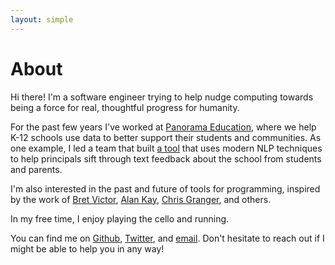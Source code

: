 ```yaml
---
layout: simple
---
```


# About

Hi there! I'm a software engineer trying to help nudge computing towards being a force for real, thoughtful progress for humanity.

For the past few years I've worked at [Panorama Education](http://www.panoramaed.com), where we help K-12 schools use data to better support their students and communities. As one example, I led a team that built [a tool](https://blog.panoramaed.com/introducing-free-response-analytics/) that uses modern NLP techniques to help principals sift through text feedback about the school from students and parents.

I'm also interested in the past and future of tools for programming, inspired by the work of [Bret Victor](http://worrydream.com/LearnableProgramming/), [Alan Kay](https://www.youtube.com/watch?v=oKg1hTOQXoY&feature=youtu.be), [Chris Granger](http://www.chris-granger.com/2014/03/27/toward-a-better-programming/), and others.

In my free time, I enjoy playing the cello and running.

You can find me on [Github](http://www.github.com/geoffreylitt), [Twitter](http://www.twitter.com/geoffreylitt), and [email](mailto:gklitt@gmail.com). Don't hesitate to reach out if I might be able to help you in any way!
